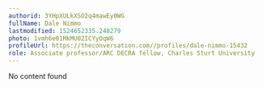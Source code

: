 ```yaml
---
authorid: 3YHpXULkXSO2q4mawEy0WG
fullName: Dale Nimmo
lastmodified: 1524652335.248279
photo: 1vmh6e01MkMU02ICYyOqW6
profileUrl: https://theconversation.com//profiles/dale-nimmo-15432
role: Associate professor/ARC DECRA fellow, Charles Sturt University
---
```

No content found